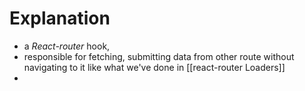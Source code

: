 # Explanation

- a _React-router_ hook,
- responsible for fetching, submitting data from other route without navigating to it like what we've done in [[react-router Loaders]]
-
